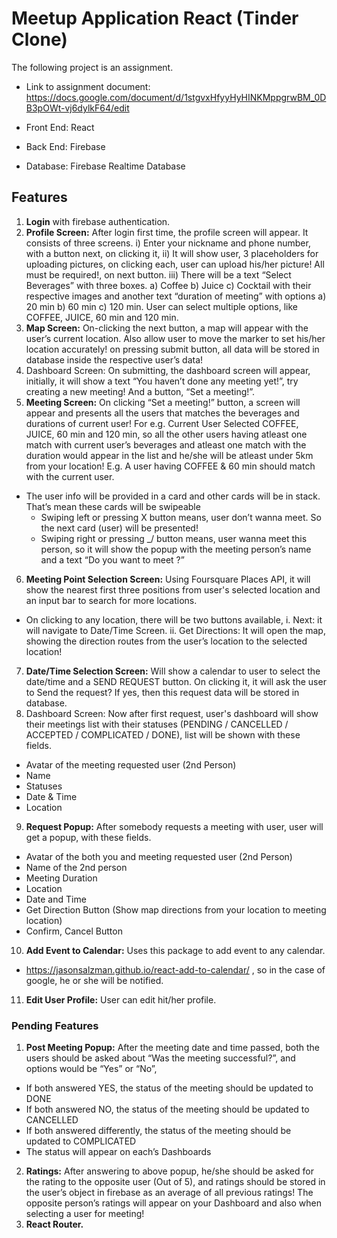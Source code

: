 # Meetup Application React (Tinder Clone)
The following project is an assignment.
* Link to assignment document: https://docs.google.com/document/d/1stgvxHfyyHyHINKMppgrwBM_0DB3pOWt-vj6dylkF64/edit

* Front End: React
* Back End: Firebase
* Database: Firebase Realtime Database

## Features
1. **Login** with firebase authentication.
2. **Profile Screen:** After login first time, the profile screen will appear. It consists of three screens. 
  i) Enter your nickname and phone number, with a button next, on clicking it, 
  ii) It will show user, 3 placeholders for uploading pictures, on clicking each, user can upload his/her picture! All must be required!, on next button.
  iii) There will be a text “Select Beverages” with three boxes.
  a) Coffee b) Juice c) Cocktail with their respective images and another text “duration of meeting” with options a) 20 min b) 60 min c) 120 min. User can select multiple options, like COFFEE, JUICE, 60 min and 120 min.
3. **Map Screen:** On-clicking the next button, a map will appear with the user’s current location. Also allow user to move the marker to set his/her location accurately! on pressing submit button, all data will be stored in database inside the respective user’s data!
4. Dashboard Screen: On submitting, the dashboard screen will appear, initially, it will show a text “You haven’t done any meeting yet!”, try creating a new meeting! And a button, “Set a meeting!”.
5. **Meeting Screen:** On clicking “Set a meeting!” button, a screen will appear and presents all the users that matches the beverages and durations of current user! For e.g. Current User Selected COFFEE, JUICE, 60 min and 120 min, so all the other users having atleast one match with current user’s beverages and atleast one match with the duration would appear in the list and he/she will be atleast under 5km from your location! E.g. A user having COFFEE & 60 min should match with the current user.
  * The user info will be provided in a card and other cards will be in stack. That’s mean these cards will be swipeable
    * Swiping left or pressing X button means, user don’t wanna meet. So the next card (user) will be presented!
    * Swiping right or pressing _/ button means, user wanna meet this person, so it will show the popup with the meeting person’s name and a text “Do you want to meet <Person name>?”
6. **Meeting Point Selection Screen:** Using Foursquare Places API, it will show the nearest first three positions from user's selected location and an input bar to search for more locations.
  * On clicking to any location, there will be two buttons available, 
    i. Next: it will navigate to Date/Time Screen.
    ii. Get Directions: It will open the map, showing the direction routes from the user’s location to the selected location!
7. **Date/Time Selection Screen:** Will show a calendar to user to select the date/time and a SEND REQUEST button. On clicking it, it will ask the user to Send the request? If yes, then this request data will be stored in database.
8. Dashboard Screen: Now after first request, user's dashboard will show their meetings list with their statuses (PENDING / CANCELLED / ACCEPTED / COMPLICATED / DONE), list will be shown with these fields.
  * Avatar of the meeting requested user (2nd Person)
  * Name
  * Statuses
  * Date & Time
  * Location
9. **Request Popup:** After somebody requests a meeting with user, user will get a popup, with these fields.
  * Avatar of the both you and meeting requested user (2nd Person)
  * Name of the 2nd person
  * Meeting Duration
  * Location
  * Date and Time
  * Get Direction Button (Show map directions from your location to meeting location)
  * Confirm, Cancel Button
10. **Add Event to Calendar:** Uses this package to add event to any calendar.
  * https://jasonsalzman.github.io/react-add-to-calendar/ , so in the case of google, he or she will be notified.
11. **Edit User Profile:** User can edit hit/her profile.

### Pending Features
1. **Post Meeting Popup:**  After the meeting date and time passed, both the users should be asked about “Was the meeting successful?”, and options would be “Yes” or “No”,
  * If both answered YES, the status of the meeting should be updated to DONE
  * If both answered NO, the status of the meeting should be updated to CANCELLED
  * If both answered differently, the status of the meeting should be updated to COMPLICATED
  * The status will appear on each’s Dashboards
2. **Ratings:** After answering to above popup, he/she should be asked for the rating to the opposite user (Out of 5), and ratings should be stored in the user’s object in firebase as an average of all previous ratings! The opposite person’s ratings will appear on your Dashboard and also when selecting a user for meeting!
3. **React Router.**
